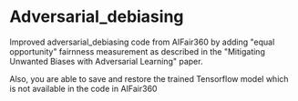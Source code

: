 # Adversarial_debiasing
Improved adversarial_debiasing code from AIFair360 by adding "equal opportunity" fairnness measurement as described in the "Mitigating Unwanted Biases with Adversarial Learning" paper.

Also, you are able to save and restore the trained Tensorflow model which is not available in the code in AIFair360
